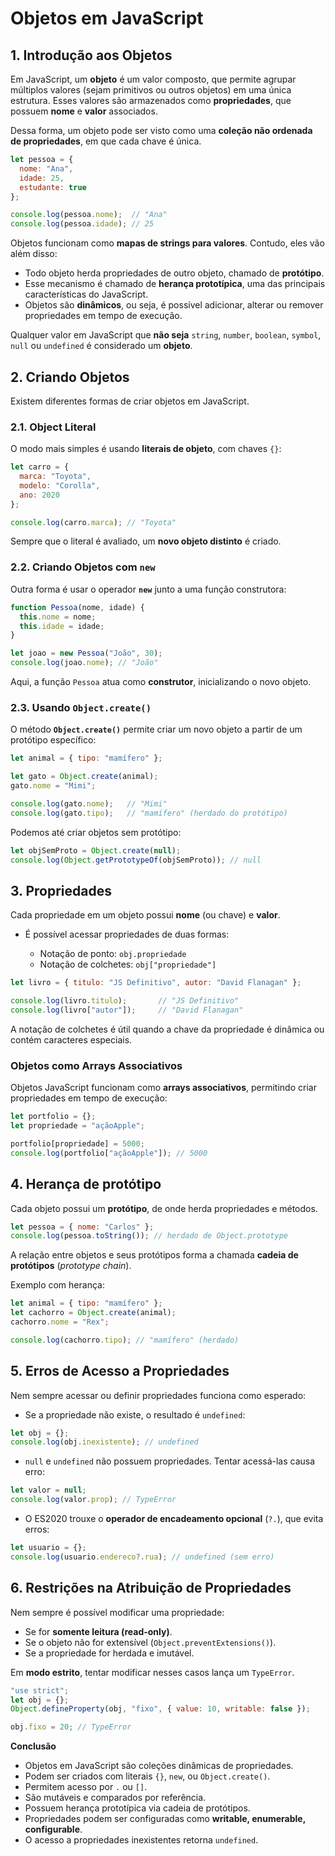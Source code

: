 # Objetos em JavaScript

## 1. Introdução aos Objetos

Em JavaScript, um **objeto** é um valor composto, que permite agrupar múltiplos valores (sejam primitivos ou outros objetos) em uma única estrutura. Esses valores são armazenados como **propriedades**, que possuem **nome** e **valor** associados.

Dessa forma, um objeto pode ser visto como uma **coleção não ordenada de propriedades**, em que cada chave é única.

```javascript
let pessoa = {
  nome: "Ana",
  idade: 25,
  estudante: true
};

console.log(pessoa.nome);  // "Ana"
console.log(pessoa.idade); // 25
```

Objetos funcionam como **mapas de strings para valores**. Contudo, eles vão além disso:

* Todo objeto herda propriedades de outro objeto, chamado de **protótipo**.
* Esse mecanismo é chamado de **herança prototípica**, uma das principais características do JavaScript.
* Objetos são **dinâmicos**, ou seja, é possível adicionar, alterar ou remover propriedades em tempo de execução.

Qualquer valor em JavaScript que **não seja** `string`, `number`, `boolean`, `symbol`, `null` ou `undefined` é considerado um **objeto**.

## 2. Criando Objetos

Existem diferentes formas de criar objetos em JavaScript.

### 2.1. Object Literal

O modo mais simples é usando **literais de objeto**, com chaves `{}`:

```javascript
let carro = {
  marca: "Toyota",
  modelo: "Corolla",
  ano: 2020
};

console.log(carro.marca); // "Toyota"
```

Sempre que o literal é avaliado, um **novo objeto distinto** é criado.

### 2.2. Criando Objetos com `new`

Outra forma é usar o operador **`new`** junto a uma função construtora:

```javascript
function Pessoa(nome, idade) {
  this.nome = nome;
  this.idade = idade;
}

let joao = new Pessoa("João", 30);
console.log(joao.nome); // "João"
```

Aqui, a função `Pessoa` atua como **construtor**, inicializando o novo objeto.

### 2.3. Usando `Object.create()`

O método **`Object.create()`** permite criar um novo objeto a partir de um protótipo específico:

```javascript
let animal = { tipo: "mamífero" };

let gato = Object.create(animal);
gato.nome = "Mimi";

console.log(gato.nome);   // "Mimi"
console.log(gato.tipo);   // "mamífero" (herdado do protótipo)
```

Podemos até criar objetos sem protótipo:

```javascript
let objSemProto = Object.create(null);
console.log(Object.getPrototypeOf(objSemProto)); // null
```

## 3. Propriedades

Cada propriedade em um objeto possui **nome** (ou chave) e **valor**.

* É possível acessar propriedades de duas formas:

  * Notação de ponto: `obj.propriedade`
  * Notação de colchetes: `obj["propriedade"]`

```javascript
let livro = { titulo: "JS Definitivo", autor: "David Flanagan" };

console.log(livro.titulo);       // "JS Definitivo"
console.log(livro["autor"]);     // "David Flanagan"
```

A notação de colchetes é útil quando a chave da propriedade é dinâmica ou contém caracteres especiais.

### Objetos como Arrays Associativos

Objetos JavaScript funcionam como **arrays associativos**, permitindo criar propriedades em tempo de execução:

```javascript
let portfolio = {};
let propriedade = "açãoApple";

portfolio[propriedade] = 5000;
console.log(portfolio["açãoApple"]); // 5000
```

## 4. Herança de protótipo

Cada objeto possui um **protótipo**, de onde herda propriedades e métodos.

```javascript
let pessoa = { nome: "Carlos" };
console.log(pessoa.toString()); // herdado de Object.prototype
```

A relação entre objetos e seus protótipos forma a chamada **cadeia de protótipos** (*prototype chain*).

Exemplo com herança:

```javascript
let animal = { tipo: "mamífero" };
let cachorro = Object.create(animal);
cachorro.nome = "Rex";

console.log(cachorro.tipo); // "mamífero" (herdado)
```

## 5. Erros de Acesso a Propriedades

Nem sempre acessar ou definir propriedades funciona como esperado:

* Se a propriedade não existe, o resultado é `undefined`:

```javascript
let obj = {};
console.log(obj.inexistente); // undefined
```

* `null` e `undefined` não possuem propriedades. Tentar acessá-las causa erro:

```javascript
let valor = null;
console.log(valor.prop); // TypeError
```

* O ES2020 trouxe o **operador de encadeamento opcional** (`?.`), que evita erros:

```javascript
let usuario = {};
console.log(usuario.endereco?.rua); // undefined (sem erro)
```

## 6. Restrições na Atribuição de Propriedades

Nem sempre é possível modificar uma propriedade:

* Se for **somente leitura (read-only)**.
* Se o objeto não for extensível (`Object.preventExtensions()`).
* Se a propriedade for herdada e imutável.

Em **modo estrito**, tentar modificar nesses casos lança um `TypeError`.

```javascript
"use strict";
let obj = {};
Object.defineProperty(obj, "fixo", { value: 10, writable: false });

obj.fixo = 20; // TypeError
```

**Conclusão**

* Objetos em JavaScript são coleções dinâmicas de propriedades.
* Podem ser criados com literais `{}`, `new`, ou `Object.create()`.
* Permitem acesso por `.` ou `[]`.
* São mutáveis e comparados por referência.
* Possuem herança prototípica via cadeia de protótipos.
* Propriedades podem ser configuradas como **writable, enumerable, configurable**.
* O acesso a propriedades inexistentes retorna `undefined`.

